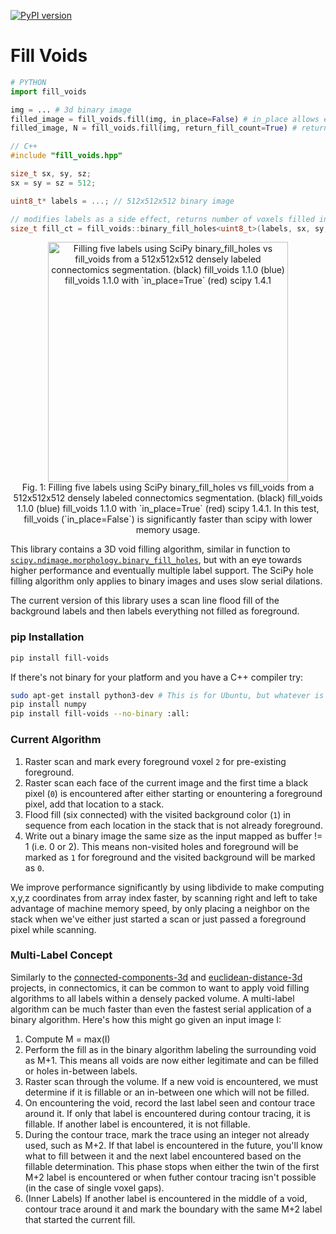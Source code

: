 [![PyPI version](https://badge.fury.io/py/fill-voids.svg)](https://badge.fury.io/py/fill-voids)  

# Fill Voids
```python
# PYTHON
import fill_voids

img = ... # 3d binary image 
filled_image = fill_voids.fill(img, in_place=False) # in_place allows editing of original image
filled_image, N = fill_voids.fill(img, return_fill_count=True) # returns number of voxels filled in
```
```cpp 
// C++ 
#include "fill_voids.hpp"

size_t sx, sy, sz;
sx = sy = sz = 512;

uint8_t* labels = ...; // 512x512x512 binary image

// modifies labels as a side effect, returns number of voxels filled in
size_t fill_ct = fill_voids::binary_fill_holes<uint8_t>(labels, sx, sy, sz); 
```
<p style="font-style: italics;" align="center">
<img height=384 src="https://raw.githubusercontent.com/seung-lab/fill_voids/master/comparison.png" alt="Filling five labels using SciPy binary_fill_holes vs fill_voids from a 512x512x512 densely labeled connectomics segmentation. (black) fill_voids 1.1.0 (blue) fill_voids 1.1.0 with `in_place=True` (red) scipy 1.4.1" /><br>
Fig. 1: Filling five labels using SciPy binary_fill_holes vs fill_voids from a 512x512x512 densely labeled connectomics segmentation. (black) fill_voids 1.1.0 (blue) fill_voids 1.1.0 with `in_place=True` (red) scipy 1.4.1. In this test, fill_voids (`in_place=False`) is significantly faster than scipy with lower memory usage. 
</p>

This library contains a 3D void filling algorithm, similar in function to [`scipy.ndimage.morphology.binary_fill_holes`](https://docs.scipy.org/doc/scipy/reference/generated/scipy.ndimage.binary_fill_holes.html), but with an eye towards higher performance and eventually multiple label support. The SciPy hole filling algorithm only applies to binary images and uses slow serial dilations. 

The current version of this library uses a scan line flood fill of the background labels and 
then labels everything not filled as foreground.

### pip Installation 

```bash
pip install fill-voids
```

If there's not binary for your platform and you have a C++ compiler try:

```bash 
sudo apt-get install python3-dev # This is for Ubuntu, but whatever is appropriate for you
pip install numpy
pip install fill-voids --no-binary :all:
```

### Current Algorithm

1. Raster scan and mark every foreground voxel `2` for pre-existing foreground.
2. Raster scan each face of the current image and the first time a black pixel (`0`) is encountered after either starting or enountering a foreground pixel, add that location to a stack.
3. Flood fill (six connected) with the visited background color (`1`) in sequence from each location in the stack that is not already foreground.
4. Write out a binary image the same size as the input mapped as buffer != 1 (i.e. 0 or 2). This means non-visited holes and foreground will be marked as `1` for foreground and the visited background will be marked as `0`.

We improve performance significantly by using libdivide to make computing x,y,z coordinates from array index faster, by scanning right and left to take advantage of machine memory speed, by only placing a neighbor on the stack when we've either just started a scan or just passed a foreground pixel while scanning.

### Multi-Label Concept

Similarly to the [connected-components-3d](https://github.com/seung-lab/connected-components-3d) and [euclidean-distance-3d](https://github.com/seung-lab/euclidean-distance-transform-3d) projects, in connectomics, it can be common to want to apply void filling algorithms to all labels within a densely packed volume. A multi-label algorithm can be much faster than even the fastest serial application of a binary algorithm. Here's how this might go given an input image I:

1. Compute M = max(I)
2. Perform the fill as in the binary algorithm labeling the surrounding void as M+1. This means all voids are now either legitimate and can be filled or holes in-between labels.
3. Raster scan through the volume. If a new void is encountered, we must determine if it is fillable or an in-between one which will not be filled.
4. On encountering the void, record the last label seen and contour trace around it. If only that label is encountered during contour tracing, it is fillable. If another label is encountered, it is not fillable. 
5. During the contour trace, mark the trace using an integer not already used, such as M+2. If that label is encountered in the future, you'll know what to fill between it and the next label encountered based on the fillable determination. This phase stops when either the twin of the first M+2 label is encountered or when futher contour tracing isn't possible (in the case of single voxel gaps).
6. (Inner Labels) If another label is encountered in the middle of a void, contour trace around it and mark the boundary with the same M+2 label that started the current fill.